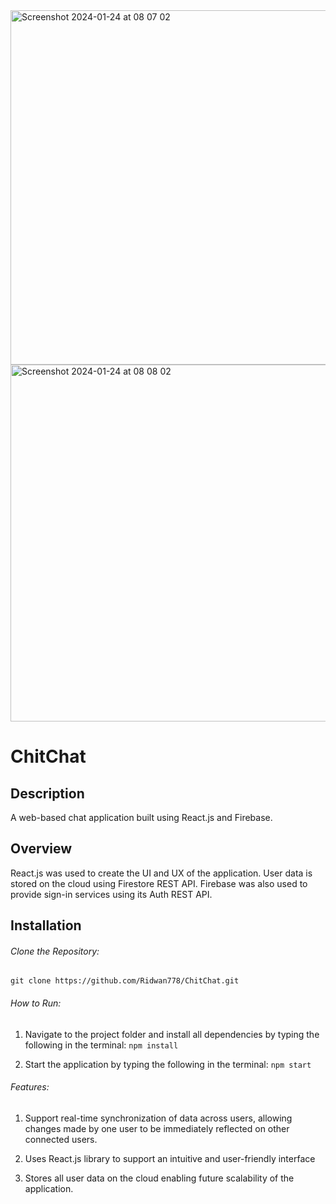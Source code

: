 <img width="567" alt="Screenshot 2024-01-24 at 08 07 02" src="https://github.com/Ridwan778/ChitChat/assets/113521598/efe1f4ca-bf7d-481d-83ff-e30429175a3d">

<img width="571" alt="Screenshot 2024-01-24 at 08 08 02" src="https://github.com/Ridwan778/ChitChat/assets/113521598/a8a2496a-0cea-432c-92af-d0d07d7699cc">

# ChitChat

## Description

A web-based chat application built using React.js and Firebase.

## Overview

React.js was used to create the UI and UX of the application. User data is stored on the cloud using Firestore REST API. Firebase was also used to provide sign-in services using its Auth REST API.

## Installation
###### Clone the Repository:
```git clone https://github.com/Ridwan778/ChitChat.git ```

###### How to Run:
1. Navigate to the project folder and install all dependencies by typing the following in the terminal:
``` npm install ```

2. Start the application by typing the following in the terminal:
``` npm start ```

###### Features:
1. Support real-time synchronization of data across users, allowing changes made by one user to be immediately reflected on other connected users.

2. Uses React.js library to support an intuitive and user-friendly interface

3. Stores all user data on the cloud enabling future scalability of the application.
